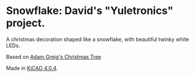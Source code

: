 # Snowflake: David's "Yuletronics" project.

A christmas decoration shaped like a snowflake, with beautiful twinky white
LEDs.

Based on [Adam Greig's Christmas
Tree](https://github.com/adamgreig/yuletronics/)

Made in [KiCAD 4.0.4](http://kicad-pcb.org/).
